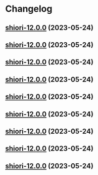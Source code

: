 # Changelog



## [shiori-12.0.0](https://github.com/truecharts/charts/compare/shiori-11.0.7...shiori-12.0.0) (2023-05-24)




## [shiori-12.0.0](https://github.com/truecharts/charts/compare/shiori-11.0.7...shiori-12.0.0) (2023-05-24)




## [shiori-12.0.0](https://github.com/truecharts/charts/compare/shiori-11.0.7...shiori-12.0.0) (2023-05-24)




## [shiori-12.0.0](https://github.com/truecharts/charts/compare/shiori-11.0.7...shiori-12.0.0) (2023-05-24)




## [shiori-12.0.0](https://github.com/truecharts/charts/compare/shiori-11.0.7...shiori-12.0.0) (2023-05-24)




## [shiori-12.0.0](https://github.com/truecharts/charts/compare/shiori-11.0.7...shiori-12.0.0) (2023-05-24)




## [shiori-12.0.0](https://github.com/truecharts/charts/compare/shiori-11.0.7...shiori-12.0.0) (2023-05-24)




## [shiori-12.0.0](https://github.com/truecharts/charts/compare/shiori-11.0.7...shiori-12.0.0) (2023-05-24)




## [shiori-12.0.0](https://github.com/truecharts/charts/compare/shiori-11.0.7...shiori-12.0.0) (2023-05-24)

